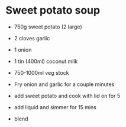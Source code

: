 # Sweet potato soup

- 750g sweet potato (2 large)
- 2 cloves garlic
- 1 onion
- 1 tin (400ml) coconut milk
- 750-1000ml veg stock

- Fry onion and garlic for a couple minutes
- add sweet potato and cook with lid on for 5
- add liquid and simmer for 15 mins
- blend
